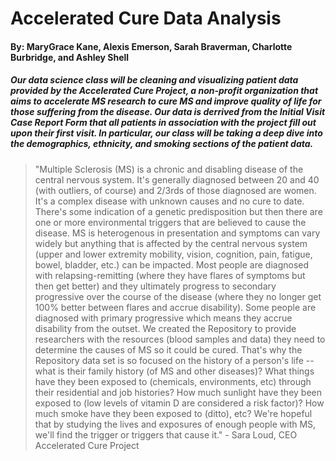 # Accelerated Cure Data Analysis
#### By: MaryGrace Kane, Alexis Emerson, Sarah Braverman, Charlotte Burbridge, and Ashley Shell
##### Our data science class will be cleaning and visualizing patient data provided by the Accelerated Cure Project, a non-profit organization that aims to accelerate MS research to cure MS and improve quality of life for those suffering from the disease. Our data is derrived from the Initial Visit Case Report Form that all patients in association with the project fill out upon their first visit. In particular, our class will be taking a deep dive into the demographics, ethnicity, and smoking sections of the patient data. 
> "Multiple Sclerosis (MS) is a chronic and disabling disease of the central nervous system. It's generally diagnosed between 20 and 40 (with outliers, of course) and 2/3rds of those diagnosed are women. It's a complex disease with unknown causes and no cure to date. There's some indication of a genetic predisposition but then there are one or more environmental triggers that are believed to cause the disease. MS is heterogenous in presentation and symptoms can vary widely but anything that is affected by the central nervous system (upper and lower extremity mobility, vision, cognition, pain, fatigue, bowel, bladder, etc.) can be impacted. Most people are diagnosed with relapsing-remitting (where they have flares of symptoms but then get better) and they ultimately progress to secondary progressive over the course of the disease (where they no longer get 100% better between flares and accrue disability). Some people are diagnosed with primary progressive which means they accrue disability from the outset. We created the Repository to provide researchers with the resources (blood samples and data) they need to determine the causes of MS so it could be cured. That's why the Repository data set is so focused on the history of a person's life -- what is their family history (of MS and other diseases)? What things have they been exposed to (chemicals, environments, etc) through their residential and job histories? How much sunlight have they been exposed to (low levels of vitamin D are considered a risk factor)? How much smoke have they been exposed to (ditto), etc? We're hopeful that by studying the lives and exposures of enough people with MS, we'll find the trigger or triggers that cause it." - Sara Loud, CEO Accelerated Cure Project
